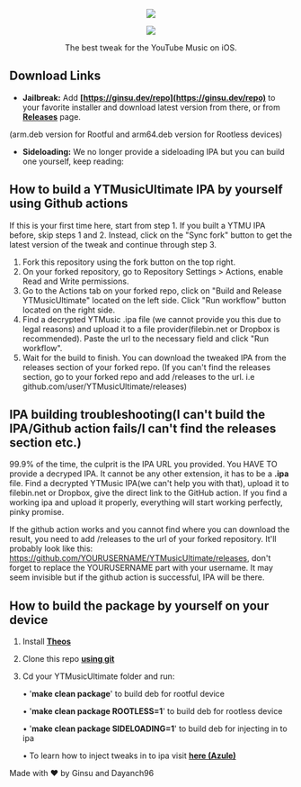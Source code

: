 <p align="center">
<img src=https://user-images.githubusercontent.com/38832025/235781424-06d81647-b3db-4d9b-94dc-cd65cdf09145.png?raw=true) />
</p>    

<p align="center">
<img src=https://user-images.githubusercontent.com/38832025/235781207-6d1ad44e-0c32-4aec-9c75-cb928ca8a0d3.png?raw=true) />
</p>

<p align="center">
The best tweak for the YouTube Music on iOS.
</p>

## Download Links

* **Jailbreak:**
Add __[https://ginsu.dev/repo](https://ginsu.dev/repo)__ to your favorite installer and download latest version from there, or from __[Releases](https://github.com/ginsudev/YTMusicUltimate/releases)__ page.

(arm.deb version for Rootful and arm64.deb version for Rootless devices)

* **Sideloading:**
  We no longer provide a sideloading IPA but you can build one yourself, keep reading:

## How to build a YTMusicUltimate IPA by yourself using Github actions

If this is your first time here, start from step 1. If you built a YTMU IPA before, skip steps 1 and 2. Instead, click on the "Sync fork" button to get the latest version of the tweak and continue through step 3.

1. Fork this repository using the fork button on the top right.
2. On your forked repository, go to Repository Settings > Actions, enable Read and Write permissions.
3. Go to the Actions tab on your forked repo, click on "Build and Release YTMusicUltimate" located on the left side. Click "Run workflow" button located on the right side.
4. Find a decrypted YTMusic .ipa file (we cannot provide you this due to legal reasons) and upload it to a file provider(filebin.net or Dropbox is recommended). Paste the url to the necessary field and click "Run workflow".
5. Wait for the build to finish. You can download the tweaked IPA from the releases section of your forked repo. (If you can't find the releases section, go to your forked repo and add /releases to the url. i.e github.com/user/YTMusicUltimate/releases)

## IPA building troubleshooting(I can't build the IPA/Github action fails/I can't find the releases section etc.)

99.9% of the time, the culprit is the IPA URL you provided. You HAVE TO provide a decryped IPA. It cannot be any other extension, it has to be a **.ipa** file. Find a decrypted YTMusic IPA(we can't help you with that), upload it to filebin.net or Dropbox, give the direct link to the GitHub action. If you find a working ipa and upload it properly, everything will start working perfectly, pinky promise.

If the github action works and you cannot find where you can download the result, you need to add /releases to the url of your forked repository. It'll probably look like this: https://github.com/YOURUSERNAME/YTMusicUltimate/releases, don't forget to replace the YOURUSERNAME part with your username. It may seem invisible but if the github action is successful, IPA will be there.


## How to build the package by yourself on your device
1. Install __[Theos](https://theos.dev/docs/installation)__
2. Clone this repo __[using git](https://docs.github.com/en/repositories/creating-and-managing-repositories/cloning-a-repository)__
3. Cd your YTMusicUltimate folder and run:

   • '**make clean package**' to build deb for rootful device
   
   • '**make clean package ROOTLESS=1**' to build deb for rootless device
   
   • '**make clean package SIDELOADING=1**' to build deb for injecting in to ipa
   
   

   • To learn how to inject tweaks in to ipa visit __[here (Azule)](https://github.com/Al4ise/Azule)__




Made with ❤ by Ginsu and Dayanch96
